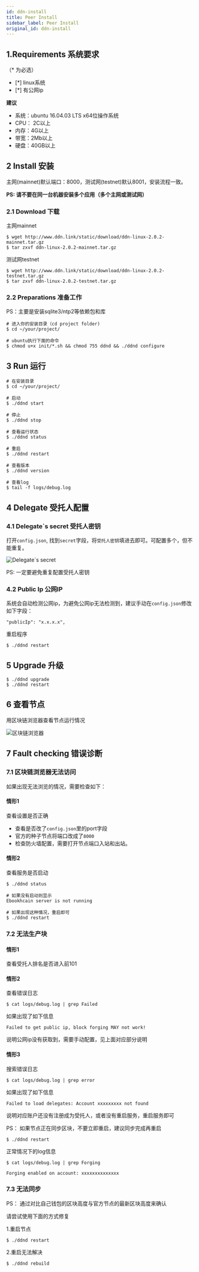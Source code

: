 ```yaml
---
id: ddn-install
title: Peer Install
sidebar_label: Peer Install
original_id: ddn-install
---
```


## 1.Requirements 系统要求

（* 为必选）

- [*] linux系统
- [*] 有公网ip

**建议**

- 系统：ubuntu 16.04.03 LTS x64位操作系统
- CPU： 2C以上
- 内存：4G以上
- 带宽：2Mb以上
- 硬盘：40GB以上

## 2 Install 安装

主网(mainnet)默认端口：8000，测试网(testnet)默认8001，安装流程一致。

**PS: 请不要在同一台机器安装多个应用（多个主网或测试网）**

### 2.1 Download 下载

主网mainnet

```
$ wget http://www.ddn.link/static/download/ddn-linux-2.0.2-mainnet.tar.gz
$ tar zxvf ddn-linux-2.0.2-mainnet.tar.gz
```

测试网testnet

```
$ wget http://www.ddn.link/static/download/ddn-linux-2.0.2-testnet.tar.gz
$ tar zxvf ddn-linux-2.0.2-testnet.tar.gz
```

### 2.2 Preparations 准备工作

PS：主要是安装sqlite3/ntp2等依赖包和库

```
# 进入你的安装目录（cd project folder)
$ cd ~/your/project/

# ubuntu执行下面的命令
$ chmod u+x init/*.sh && chmod 755 ddnd && ./ddnd configure
```

## 3 Run 运行

```
# 在安装目录
$ cd ~/your/project/

# 启动
$ ./ddnd start

# 停止
$ ./ddnd stop

# 查看运行状态
$ ./ddnd status

# 重启
$ ./ddnd restart

# 查看版本
$ ./ddnd version

# 查看log
$ tail -f logs/debug.log
```

## 4 Delegate 受托人配置

### 4.1 Delegate`s secret 受托人密钥

打开`config.json`, 找到`secret`字段，将`受托人密钥`填进去即可。可配置多个，但不能重复。

![Delegate`s secret](../img/delegate-secret.png)

PS: 一定要避免重复配置受托人密钥

### 4.2 Public Ip 公网IP

系统会自动检测公网ip，为避免公网ip无法检测到，建议手动在`config.json`修改如下字段：

```
"publicIp": "x.x.x.x",
```

重启程序

```
$ ./ddnd restart
```

## 5 Upgrade 升级

```
$ ./ddnd upgrade
$ ./ddnd restart
```

## 6 查看节点

用区块链浏览器查看节点运行情况

![区块链浏览器](../img/peer_explorer.jpg)

## 7 Fault checking 错误诊断

### 7.1 区块链浏览器无法访问

如果出现无法浏览的情况，需要检查如下：

#### 情形1

查看设置是否正确

- 查看是否改了`config.json`里的port字段
- 官方的种子节点将端口改成了`8000`
- 检查防火墙配置，需要打开节点端口入站和出站。

#### 情形2

查看服务是否启动

```
$ ./ddnd status

# 如果没有启动则显示
Ebookhcain server is not running

# 如果出现这种情况，重启即可
$ ./ddnd restart
```

### 7.2 无法生产块 

#### 情形1

查看受托人排名是否进入前101

#### 情形2

查看错误日志

```
$ cat logs/debug.log | grep Failed
```

如果出现了如下信息

```
Failed to get public ip, block forging MAY not work!
```

说明公网ip没有获取到，需要手动配置，见上面对应部分说明

#### 情形3

搜索错误日志

```
$ cat logs/debug.log | grep error
```

如果出现了如下信息

```
Failed to load delegates: Account xxxxxxxxx not found
```

说明对应账户还没有注册成为受托人，或者没有重启服务，重启服务即可

PS： 如果节点正在同步区块，不要立即重启，建议同步完成再重启

```
$ ./ddnd restart
```

正常情况下的log信息

```
$ cat logs/debug.log | grep Forging

Forging enabled on account: xxxxxxxxxxxxxx
```

### 7.3 无法同步

PS： 通过对比自己钱包的区块高度与官方节点的最新区块高度来确认

请尝试使用下面的方式修复

1.重启节点

```
$ ./ddnd restart
```

2.重启无法解决

```
$ ./ddnd rebuild
```
